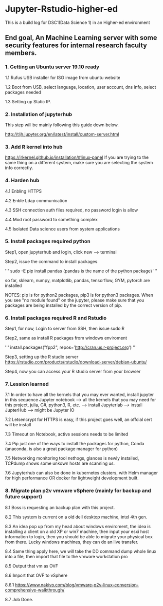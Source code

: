 # Jupyter-Rstudio-higher-ed
This is a build log for DSC1(Data Science 1) in an Higher-ed environment


## End goal, An Machine Learning server with some security features for internal research faculty members. ##


### 1. Getting an Ubuntu server 19.10 ready ### 
 1.1 Rufus USB installer for ISO image from ubuntu website 
 
 1.2 Boot from USB, select language, location, user account, dns info, select packages needed
 
 1.3 Setting up Static IP. 
 
### 2. Installation of jupyterhub ###

This step will be mainly following this guide down below. 

http://tljh.jupyter.org/en/latest/install/custom-server.html 

### 3. Add R kernel into hub  ### 

https://irkernel.github.io/installation/#linux-panel 
If you are trying to the same thing on a different system, make sure you are selecting the system info correctly. 

### 4. Harden hub ###  
4.1 Enbling HTTPS 

4.2 Enble Ldap communication 

4.3 SSH connection auth files required, no password login is allow

4.4 Mod root password to something complex 

4.5 Isolated Data science users from system applications 

### 5. Install packages required python ### 

Step1, open jupyterhub and login, click new --> terminal 

Step2, issue the command to install packages 

''' 
sudo -E pip install pandas   (pandas is the name of the python package) 
'''

so far, sklearn, numpy, matplotlib, pandas, tensorflow, GYM, pytorch are installed


NOTES: pip is for python2 packages, pip3 is for python3 packages. 
When you see "no module found" on the jupyter, please make sure that you packages are being installed by the correct version of pip. 

### 6. Install packages required R and Rstudio ### 
Step1, for now, Login to server from SSH, then issue sudo R

Step2, same as install R packages from windows enviroment 

'''
install.packages("fpp2", repos='http://cran.us.r-project.org') 
'''

Step3, setting up the R studio server
https://rstudio.com/products/rstudio/download-server/debian-ubuntu/ 

Step4, now you can access your R studio server from your browser 

### 7. Lession learned ###  
7.1 In order to have all the kernels that you may ever wanted, install jupyter in this sequence 
  Jupyter notebook --> all the kernels that you may need for this project, julia, C#, python3, R, etc. --> install Jupyterlab --> install JupterHub --> might be Jupyter IO 

7.2 Letsencrypt for HTTPS is easy, if this project goes well, an offcial cert will be install 

7.3 Timeout on Notebook, active sessions needs to be limited 

7.4 Pip just one of the ways to install the packages for python, Conda (anaconda, is also a great package manager for python)

7.5 Networking monitoring tool nethogs, glances is newly installed, TCPdump shows some unkown hosts are scanning us. 

7.6 Jupyterhub can also be done in kubernetes clusters, with Helm manager for high performance OR docker for lightweight development built. 

### 8. Migrate plan p2v vmware vSphere (mainly for backup and future support) ###
8.1 Boss is requesting an backup plan with this project. 

8.2 This system is current on a old dell desktop machine, intel 4th gen.  

8.3 An idea pop up from my head about windows enviroment, the idea is installing a client on a old XP or win7 machine, then input your 
esxi host information to login, then you should be able to migrate your physical box from there. Lucky windows machines, they can do an 
live transfer.   

8.4 Same thing apply here, we will take the DD command dump whole linux into a file, then import that file to the vmware workstation pro 

8.5 Output that vm as OVF 

8.6 Import that OVF to vSphere

8.6.1 https://www.nakivo.com/blog/vmware-p2v-linux-conversion-comprehensive-walkthrough/ 

8.7 Job Done. 


